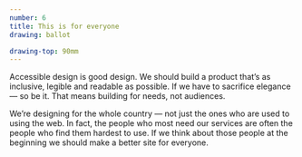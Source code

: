 ```yaml
---
number: 6
title: This is for everyone
drawing: ballot

drawing-top: 90mm
---
```


Accessible design is good design. We should build a product that’s as inclusive, legible and readable as possible. If we have to sacrifice elegance — so be it. That means building for needs, not audiences.

We’re designing for the whole country — not just the ones who are used to using the web. In fact, the people who most need our services are often the people who find them hardest to use. If we think about those people at the beginning we should make a better site for everyone.
